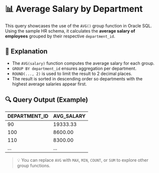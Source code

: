 # 📊 Average Salary by Department

This query showcases the use of the `AVG()` group function in Oracle SQL. Using the sample HR schema, it calculates the **average salary of employees** grouped by their respective `department_id`.

## 🧠 Explanation
- The `AVG(salary)` function computes the average salary for each group.
- `GROUP BY department_id` ensures aggregation per department.
- `ROUND(..., 2)` is used to limit the result to 2 decimal places.
- The result is sorted in descending order so departments with the highest average salaries appear first.

## 🔍 Query Output (Example)
| DEPARTMENT_ID | AVG_SALARY |
|---------------|------------|
| 90            | 19333.33   |
| 100           | 8600.00    |
| 110           | 8300.00    |
| ...           | ...        |

> 💡 You can replace `AVG` with `MAX`, `MIN`, `COUNT`, or `SUM` to explore other group functions.
